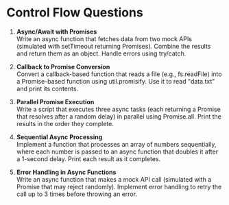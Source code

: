 # Control Flow Questions

1. **Async/Await with Promises**  
   Write an async function that fetches data from two mock APIs (simulated with setTimeout returning Promises). Combine the results and return them as an object. Handle errors using try/catch.

2. **Callback to Promise Conversion**  
   Convert a callback-based function that reads a file (e.g., fs.readFile) into a Promise-based function using util.promisify. Use it to read "data.txt" and print its contents.

3. **Parallel Promise Execution**  
   Write a script that executes three async tasks (each returning a Promise that resolves after a random delay) in parallel using Promise.all. Print the results in the order they complete.

4. **Sequential Async Processing**  
   Implement a function that processes an array of numbers sequentially, where each number is passed to an async function that doubles it after a 1-second delay. Print each result as it completes.

5. **Error Handling in Async Functions**  
   Write an async function that makes a mock API call (simulated with a Promise that may reject randomly). Implement error handling to retry the call up to 3 times before throwing an error.
